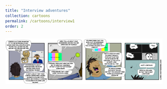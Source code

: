 ```yaml
---
title: "Interview adventures"
collection: cartoons
permalink: /cartoons/interview1
order: 2
---
```


![](/images/interview1.png)
